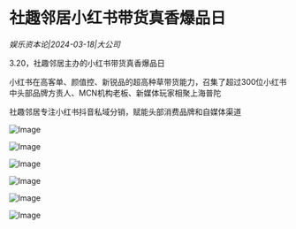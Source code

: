 # 社趣邻居小红书带货真香爆品日

*娱乐资本论|2024-03-18|大公司*

3.20，社趣邻居主办的小红书带货真香爆品日

小红书在高客单、颜值控、新锐品的超高种草带货能力，召集了超过300位小红书中头部品牌方责人、MCN机构老板、新媒体玩家相聚上海普陀

社趣邻居专注小红书抖音私域分销，赋能头部消费品牌和自媒体渠道

![Image](http://static.ylzbl.com/uploads/ueditor/php/upload/image/20240318/1710731901135561.png)

![Image](http://static.ylzbl.com/uploads/ueditor/php/upload/image/20240318/1710731902443844.jpeg)

![Image](http://static.ylzbl.com/uploads/ueditor/php/upload/image/20240318/1710731903983791.jpeg)

![Image](http://static.ylzbl.com/uploads/ueditor/php/upload/image/20240318/1710731903298696.jpeg)

![Image](http://static.ylzbl.com/uploads/ueditor/php/upload/image/20240318/1710731903185732.png)

![Image](http://static.ylzbl.com/uploads/ueditor/php/upload/image/20240318/1710731902433267.png)

